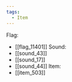 ```yaml
---
tags:
  - Item
---
```

Flag:
- [[flag_11401]]
Sound:
- [[sound_43]]
- [[sound_17]]
- [[sound_44]]
Item:
- [[item_503]]
